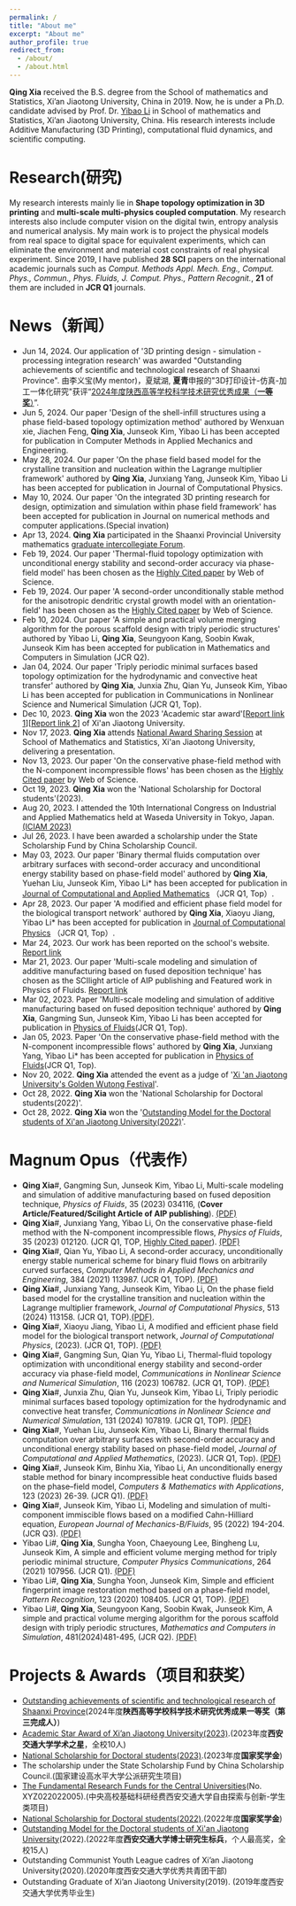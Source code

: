 ```yaml
---
permalink: /
title: "About me"
excerpt: "About me"
author_profile: true
redirect_from: 
  - /about/
  - /about.html
---
```


**Qing Xia** received the B.S. degree from the School of mathematics and Statistics, Xi’an Jiaotong University, China in 2019. Now, he is under a Ph.D. candidate advised by Prof. Dr. [Yibao Li](http://gr.xjtu.edu.cn/web/yibaoli) in School of mathematics and Statistics, Xi’an Jiaotong University, China. His research interests include Additive Manufacturing (3D Printing), computational fluid dynamics, and scientific computing.

Research(研究)
======
My research interests mainly lie in **Shape topology optimization in 3D printing** and **multi-scale multi-physics coupled computation**.  My research interests also include computer vision on the digital twin, entropy analysis and numerical analysis. My main work is to project the physical models from real space to digital space for equivalent experiments, which can eliminate the environment and material cost constraints of real physical experiment. Since 2019, I have published **28 SCI** papers on the international academic journals such as *Comput. Methods Appl. Mech. Eng., Comput. Phys., Commun., Phys. Fluids, J. Comput. Phys., Pattern Recognit.*, **21** of them are included in **JCR Q1** journals.

News（新闻）
======
+ Jun 14, 2024. Our application of '3D printing design - simulation - processing integration research' was awarded "Outstanding achievements of scientific and technological research of Shaanxi Province". 由李义宝(My mentor)，夏斌湖, **夏青**申报的"3D打印设计-仿真-加工一体化研究"获评“[2024年度陕西高等学校科学技术研究优秀成果（**一等奖**）](https://mp.weixin.qq.com/s/EWDFD3DzGpITQALkitUH-w)”.
+ Jun 5, 2024. Our paper 'Design of the shell-infill structures using a phase field-based topology optimization method' authored by Wenxuan xie, Jiachen Feng, **Qing Xia**, Junseok Kim, Yibao Li has been accepted for publication in Computer Methods in Applied Mechanics and Engineering.
+ May 28, 2024. Our paper 'On the phase field based model for the crystalline transition and nucleation within the Lagrange multiplier framework' authored by **Qing Xia**, Junxiang Yang, Junseok Kim, Yibao Li has been accepted for publication in Journal of Computational Physics. 
+ May 10, 2024. Our paper 'On the integrated 3D printing research for design, optimization and simulation within phase field framework' has been accepted for publication in Journal on numerical methods and computer applications.(Special invation)
+ Apr 13, 2024. **Qing Xia** participated in the Shaanxi Provincial University mathematics [graduate intercollegiate Forum](https://mp.weixin.qq.com/s?__biz=Mzg3MDU4OTMyNg==&mid=2247494118&idx=1&sn=2f6f686891b0b08741e5642ac82c6d3e&chksm=ce89df07f9fe5611856f0524f594e20c74b1aaf6780f35a205384b89283c514438467b6bfd08&mpshare=1&scene=2&srcid=0415wqDQouwQeWEewnnlqlX8&sharer_shareinfo=9380e512e1c7f4ae050491af71bb0b80&sharer_shareinfo_first=9380e512e1c7f4ae050491af71bb0b80#rd).
+ Feb 19, 2024. Our paper 'Thermal-fluid topology optimization with unconditional energy stability and second-order accuracy via phase-field model' has been chosen as the [Highly Cited paper](https://riedel12315.github.io/qingxia.github.io/files/HighlyCited2.pdf) by Web of Science.
+ Feb 19, 2024. Our paper 'A second-order unconditionally stable method for the anisotropic dendritic crystal growth model with an orientation-field' has been chosen as the [Highly Cited paper](https://riedel12315.github.io/qingxia.github.io/files/HighlyCited3.pdf) by Web of Science.
+ Feb 10, 2024. Our paper 'A simple and practical volume merging algorithm for the porous scaffold design with triply periodic structures' authored by Yibao Li, **Qing Xia**, Seungyoon Kang, Soobin Kwak, Junseok Kim has been accepted for publication in Mathematics and Computers in Simulation (JCR Q2).
+ Jan 04, 2024. Our paper 'Triply periodic minimal surfaces based topology optimization for the hydrodynamic and convective heat transfer' authored by **Qing Xia**, Junxia Zhu, Qian Yu, Junseok Kim, Yibao Li has been accepted for publication in Communications in Nonlinear Science and Numerical Simulation (JCR Q1, Top).
+ Dec 10, 2023. **Qing Xia** won the 2023 'Academic star award'[[Report link 1](https://mp.weixin.qq.com/s/YFpBw9HNSVTHwRahzfuBCg)][[Report link 2](https://mp.weixin.qq.com/s/4tqjfHSbtHd55cClae1mTg)] of Xi'an Jiaotong University.
+ Nov 17, 2023. **Qing Xia** attends [National Award Sharing Session](https://mp.weixin.qq.com/s/xu1pCXFfJo8UXZKk0LYsSQ) at School of Mathematics and Statistics, Xi'an Jiaotong University, delivering a presentation.
+ Nov 13, 2023. Our paper 'On the conservative phase-field method with the N-component incompressible flows' has been chosen as the [Highly Cited paper](https://riedel12315.github.io/qingxia.github.io/files/HighlyCited.pdf) by Web of Science.
+ Oct 19, 2023. **Qing Xia** won the 'National Scholarship for Doctoral students'(2023).
+ Aug 20, 2023. I attended the 10th International Congress on Industrial and Applied Mathematics held at Waseda University in Tokyo, Japan. [(ICIAM 2023)](https://riedel12315.github.io/qingxia.github.io/files/ICIAM2023.jpg)
+ Jul 26, 2023. I have been awarded a scholarship under the State Scholarship Fund by China Scholarship Council. 
+ May 03, 2023. Our paper 'Binary thermal fluids computation over arbitrary surfaces with second-order accuracy and unconditional energy stability based on phase-field model' authored by **Qing Xia**, Yuehan Liu, Junseok Kim, Yibao Li* has been accepted for publication in [Journal of Computational and Applied Mathematics](https://www.sciencedirect.com/journal/journal-of-computational-and-applied-mathematics) （JCR Q1, Top）.
+ Apr 28, 2023. Our paper 'A modified and efficient phase field model for the biological transport network' authored by **Qing Xia**, Xiaoyu Jiang, Yibao Li* has been accepted for publication in [Journal of Computational Physics](https://www.sciencedirect.com/journal/journal-of-computational-physics) （JCR Q1, Top）.
+ Mar 24, 2023. Our work has been reported on the school's website. [Report link](http://news.xjtu.edu.cn/info/1004/193304.htm)
+ Mar 21, 2023. Our paper 'Multi-scale modeling and simulation of additive manufacturing based on fused deposition technique' has chosen as the SCIlight article of AIP publishing and Featured work in Physics of Fluids. [Report link](https://aip.scitation.org/doi/10.1063/10.0017716)
+ Mar 02, 2023. Paper 'Multi-scale modeling and simulation of additive manufacturing based on fused deposition technique' authored by **Qing Xia**, Gangming Sun,  Junseok Kim, Yibao Li has been accepted for publication in [Physics of Fluids](https://aip.scitation.org/doi/10.1063/5.0141316)(JCR Q1, Top).
+ Jan 05, 2023. Paper 'On the conservative phase-field method with the N-component incompressible flows' authored by **Qing Xia**, Junxiang Yang, Yibao Li* has been accepted for publication in [Physics of Fluids](https://aip.scitation.org/doi/abs/10.1063/5.0135490)(JCR Q1, Top).
+ Nov 20, 2022. **Qing Xia** attended the event as a judge of '[Xi 'an Jiaotong University's Golden Wutong Festival](http://news.xjtu.edu.cn/info/1033/189522.htm)'.
+ Oct 28, 2022. **Qing Xia** won the 'National Scholarship for Doctoral students(2022)'.
+ Oct 28, 2022. **Qing Xia** won the '[Outstanding Model for the Doctoral students of Xi'an Jiaotong University(2022)](http://news.xjtu.edu.cn/info/1033/189087.htm)'.

Magnum Opus（代表作）
======
+ **Qing Xia**#, Gangming Sun, Junseok Kim, Yibao Li, Multi-scale modeling and simulation of additive manufacturing based on fused deposition technique, *Physics of Fluids*, 35 (2023) 034116, (**Cover Article/Featured/Scilight Article of AIP publishing**). [(PDF)](https://riedel12315.github.io/qingxia.github.io/files/paper17.pdf)
+ **Qing Xia**#, Junxiang Yang, Yibao Li, On the conservative phase-field method with the N-component incompressible flows, *Physics of Fluids*, 35 (2023) 012120. (JCR Q1, TOP, [Highly Cited paper](https://riedel12315.github.io/qingxia.github.io/files/HighlyCited.pdf)). [(PDF)](https://riedel12315.github.io/qingxia.github.io/files/paper16.pdf) 
+ **Qing Xia**#, Qian Yu, Yibao Li, A second-order accuracy, unconditionally energy stable numerical scheme for binary fluid flows on arbitrarily curved surfaces,   *Computer Methods in Applied Mechanics and Engineering*, 384 (2021) 113987. (JCR Q1, TOP). [(PDF)](https://riedel12315.github.io/qingxia.github.io/files/paper3.pdf)
+ **Qing Xia**#, Junxiang Yang, Junseok Kim, Yibao Li, On the phase field based model for the crystalline transition and nucleation within the Lagrange multiplier framework, *Journal of Computational Physics*, 513 (2024) 113158. (JCR Q1, TOP).[(PDF)](https://riedel12315.github.io/qingxia.github.io/files/paper27.pdf).
+ **Qing Xia**#, Xiaoyu Jiang, Yibao Li, A modified and efficient phase field model for the biological transport network, *Journal of Computational Physics*, (2023). (JCR Q1, TOP). [(PDF)](https://riedel12315.github.io/qingxia.github.io/files/paper18.pdf)
+ **Qing Xia**#, Gangming Sun, Qian Yu, Yibao Li, Thermal-fluid topology optimization with unconditional energy stability and second-order accuracy via phase-field model, *Communications in Nonlinear Science and Numerical Simulation*, 116 (2023) 106782. (JCR Q1, TOP). [(PDF)](https://riedel12315.github.io/qingxia.github.io/files/paper12.pdf)
+ **Qing Xia**#, Junxia Zhu, Qian Yu, Junseok Kim, Yibao Li, Triply periodic minimal surfaces based topology optimization for the hydrodynamic and convective heat transfer, *Communications in Nonlinear Science and Numerical Simulation*, 131 (2024) 107819. (JCR Q1, TOP). [(PDF)](https://riedel12315.github.io/qingxia.github.io/files/paper22.pdf)
+ **Qing Xia**#, Yuehan Liu, Junseok Kim, Yibao Li, Binary thermal fluids computation over arbitrary surfaces with second-order accuracy and unconditional energy stability based on phase-field model, *Journal of Computational and Applied Mathematics*, (2023). (JCR Q1, Top). [(PDF)](https://riedel12315.github.io/qingxia.github.io/files/paper19.pdf)
+ **Qing Xia**#, Junseok Kim, Binhu Xia, Yibao Li, An unconditionally energy stable method for binary incompressible heat conductive fluids based on the phase–field model, *Computers & Mathematics with Applications*, 123 (2023) 26-39. (JCR Q1). [(PDF)](https://riedel12315.github.io/qingxia.github.io/files/paper13.pdf)
+ **Qing Xia**#, Junseok Kim, Yibao Li, Modeling and simulation of multi-component immiscible flows based on a modified Cahn-Hilliard equation, *European Journal of Mechanics-B/Fluids*, 95 (2022) 194-204. (JCR Q3). [(PDF)](https://riedel12315.github.io/qingxia.github.io/files/paper10.pdf)
+ Yibao Li#, **Qing Xia**, Sungha Yoon, Chaeyoung Lee, Bingheng Lu, Junseok Kim, A simple and efficient volume merging method for triply periodic minimal structure,   *Computer Physics Communications*, 264  (2021) 107956. (JCR Q1). [(PDF)](https://riedel12315.github.io/qingxia.github.io/files/paper2.pdf)   
+ Yibao Li#, **Qing Xia**, Sungha Yoon, Junseok Kim, Simple and efficient fingerprint image restoration method based on a phase-field model, *Pattern Recognition*, 123 (2020) 108405.  (JCR Q1, TOP). [(PDF)](https://riedel12315.github.io/qingxia.github.io/files/paper7.pdf)
+ Yibao Li#, **Qing Xia**, Seungyoon Kang, Soobin Kwak, Junseok Kim, A simple and practical volume merging algorithm for the porous scaffold design with triply periodic structures, *Mathematics and Computers in Simulation*, 481(2024)481-495, (JCR Q2). [(PDF)](https://riedel12315.github.io/qingxia.github.io/files/paper23.pdf)

Projects & Awards（项目和获奖）
======
+ [Outstanding achievements of scientific and technological research of Shaanxi Province](https://riedel12315.github.io/qingxia.github.io/files/jiaoyutingjiang.pdf)(2024年度**陕西高等学校科学技术研究优秀成果一等奖（第三完成人）**)
+ [Academic Star Award of Xi’an Jiaotong University(2023)](https://riedel12315.github.io/qingxia.github.io/files/xueshuzhixing.pdf).(2023年度**西安交通大学学术之星**，全校10人)
+ [National Scholarship for Doctoral students(2023)](https://riedel12315.github.io/qingxia.github.io/files/2023guojiang.pdf).(2023年度**国家奖学金**)
+ The scholarship under the State Scholarship Fund by China Scholarship Council.(国家建设高水平大学公派研究生项目)
+ [The Fundamental Research Funds for the Central Universities](https://riedel12315.github.io/qingxia.github.io/files/jijin1.pdf)(No. XYZ022022005).(中央高校基础科研经费西安交通大学自由探索与创新-学生类项目)
+ [National Scholarship for Doctoral students(2022)](https://riedel12315.github.io/qingxia.github.io/files/2022guojiang.pdf).(2022年度**国家奖学金**)
+ [Outstanding Model for the Doctoral students of Xi'an Jiaotong University](https://riedel12315.github.io/qingxia.github.io/files/biaobing.pdf)(2022).(2022年度**西安交通大学博士研究生标兵**，个人最高奖，全校15人)
+ Outstanding Communist Youth League cadres of Xi’an Jiaotong University(2020).(2020年度西安交通大学优秀共青团干部)
+ Outstanding Graduate of Xi’an Jiaotong University(2019). (2019年度西安交通大学优秀毕业生)

